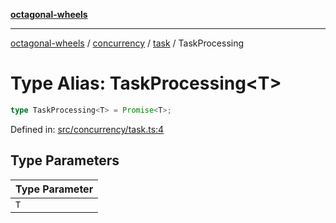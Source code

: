 [**octagonal-wheels**](../../../README.md)

***

[octagonal-wheels](../../../modules.md) / [concurrency](../../README.md) / [task](../README.md) / TaskProcessing

# Type Alias: TaskProcessing\<T\>

```ts
type TaskProcessing<T> = Promise<T>;
```

Defined in: [src/concurrency/task.ts:4](https://github.com/vrtmrz/octagonal-wheels/blob/main/src/concurrency/task.ts#L4)

## Type Parameters

| Type Parameter |
| ------ |
| `T` |
